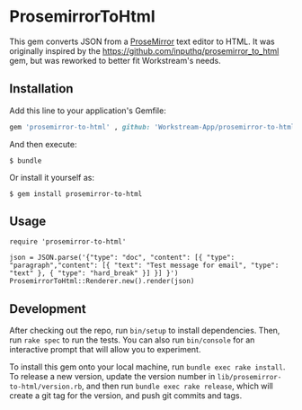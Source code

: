 # ProsemirrorToHtml

This gem converts JSON from a [ProseMirror](https://prosemirror.net/) text editor to HTML. It was originally inspired by the https://github.com/inputhq/prosemirror_to_html gem, but was reworked to better fit Workstream's needs.

## Installation

Add this line to your application's Gemfile:

```ruby
gem 'prosemirror-to-html' , github: 'Workstream-App/prosemirror-to-html'
```

And then execute:

    $ bundle

Or install it yourself as:

    $ gem install prosemirror-to-html

## Usage

```
require 'prosemirror-to-html'

json = JSON.parse('{"type": "doc", "content": [{ "type": "paragraph","content": [{ "text": "Test message for email", "type": "text" }, { "type": "hard_break" }] }] }')
ProsemirrorToHtml::Renderer.new().render(json)
```

## Development

After checking out the repo, run `bin/setup` to install dependencies. Then, run `rake spec` to run the tests. You can also run `bin/console` for an interactive prompt that will allow you to experiment.

To install this gem onto your local machine, run `bundle exec rake install`. To release a new version, update the version number in `lib/prosemirror-to-html/version.rb`, and then run `bundle exec rake release`, which will create a git tag for the version, and push git commits and tags.
